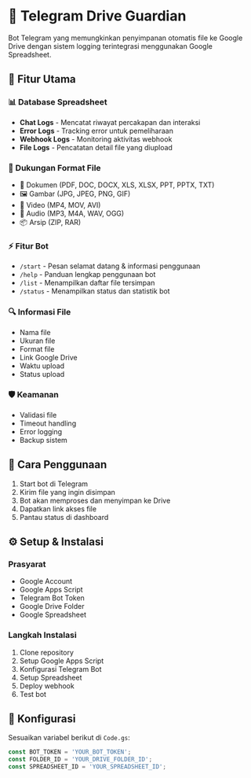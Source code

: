 # 📁 Telegram Drive Guardian

Bot Telegram yang memungkinkan penyimpanan otomatis file ke Google Drive dengan sistem logging terintegrasi menggunakan Google Spreadsheet.

## 🌟 Fitur Utama

### 📊 Database Spreadsheet
- **Chat Logs** - Mencatat riwayat percakapan dan interaksi
- **Error Logs** - Tracking error untuk pemeliharaan
- **Webhook Logs** - Monitoring aktivitas webhook
- **File Logs** - Pencatatan detail file yang diupload

### 📂 Dukungan Format File
- 📄 Dokumen (PDF, DOC, DOCX, XLS, XLSX, PPT, PPTX, TXT)
- 🖼️ Gambar (JPG, JPEG, PNG, GIF)
- 🎥 Video (MP4, MOV, AVI)
- 🎵 Audio (MP3, M4A, WAV, OGG)
- 📦 Arsip (ZIP, RAR)

### ⚡ Fitur Bot
- `/start` - Pesan selamat datang & informasi penggunaan
- `/help` - Panduan lengkap penggunaan bot
- `/list` - Menampilkan daftar file tersimpan
- `/status` - Menampilkan status dan statistik bot

### 🔍 Informasi File
- Nama file
- Ukuran file
- Format file
- Link Google Drive
- Waktu upload
- Status upload

### 🛡️ Keamanan
- Validasi file
- Timeout handling
- Error logging
- Backup sistem

## 🚀 Cara Penggunaan

1. Start bot di Telegram
2. Kirim file yang ingin disimpan
3. Bot akan memproses dan menyimpan ke Drive
4. Dapatkan link akses file
5. Pantau status di dashboard

## ⚙️ Setup & Instalasi

### Prasyarat
- Google Account
- Google Apps Script
- Telegram Bot Token
- Google Drive Folder
- Google Spreadsheet

### Langkah Instalasi
1. Clone repository
2. Setup Google Apps Script
3. Konfigurasi Telegram Bot
4. Setup Spreadsheet
5. Deploy webhook
6. Test bot

## 📝 Konfigurasi

Sesuaikan variabel berikut di `Code.gs`:
```javascript
const BOT_TOKEN = 'YOUR_BOT_TOKEN';
const FOLDER_ID = 'YOUR_DRIVE_FOLDER_ID';
const SPREADSHEET_ID = 'YOUR_SPREADSHEET_ID';
